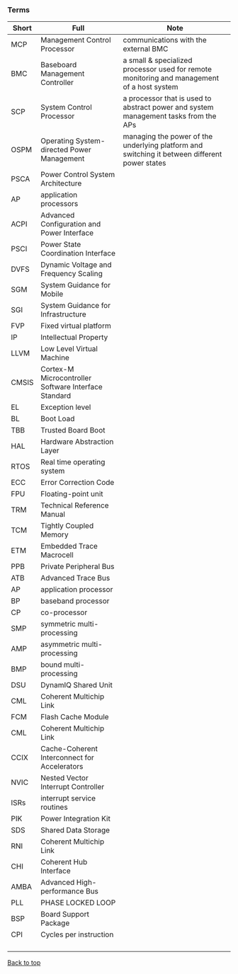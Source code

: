 ### Terms

|Short|Full|Note|
|--- |--- |--- |
|MCP|Management Control Processor|communications with the external BMC|
|BMC|Baseboard Management Controller|a small & specialized processor used for remote monitoring and management of a host system|
|SCP|System Control Processor|a processor that is used to abstract power and system management tasks from the APs|
|OSPM|Operating System-directed Power Management|managing the power of the underlying platform and switching it between different power states|
|PSCA|Power Control System Architecture||
|AP|application processors||
|ACPI|Advanced Configuration and Power Interface||
|PSCI|Power State Coordination Interface||
|DVFS|Dynamic Voltage and Frequency Scaling||
|SGM|System Guidance for Mobile||
|SGI|System Guidance for Infrastructure||
|FVP|Fixed virtual platform||
|IP|Intellectual Property||
|LLVM|Low Level Virtual Machine||
|CMSIS|Cortex-M Microcontroller Software Interface Standard||
|EL|Exception level||
|BL|Boot Load||
|TBB|Trusted Board Boot||
|HAL|Hardware Abstraction Layer||
|RTOS|Real time operating system||
|ECC|Error Correction Code||
|FPU|Floating-point unit||
|TRM|Technical Reference Manual||
|TCM|Tightly Coupled Memory||
|ETM|Embedded Trace Macrocell||
|PPB|Private Peripheral Bus||
|ATB|Advanced Trace Bus||
|AP|application processor||
|BP|baseband processor||
|CP|co-processor||
|SMP|symmetric multi-processing||
|AMP|asymmetric multi-processing||
|BMP|bound multi-processing||
|DSU|DynamIQ Shared Unit||
|CML|Coherent Multichip Link||
|FCM|Flash Cache Module||
|CML|Coherent Multichip Link||
|CCIX|Cache-Coherent Interconnect for Accelerators||
|NVIC|Nested Vector Interrupt Controller||
|ISRs|interrupt service routines||
|PIK|Power Integration Kit||
|SDS|Shared Data Storage||
|RNI|Coherent Multichip Link||
|CHI|Coherent Hub Interface||
|AMBA|Advanced High-performance Bus||
|PLL|PHASE LOCKED LOOP||
|BSP|Board Support Package||
|CPI|Cycles per instruction||
||||
||||
||||
||||

<a href="#top">Back to top</a>

